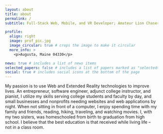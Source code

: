 ```yaml
---
layout: about
title: about
permalink: /
subtitle: Full-Stack Web, Mobile, and VR Developer; Amateur Lion Chaser; Makerspace Manager; Adjunct Instructor.

profile:
  align: right
  image: prof_pic.jpg
  image_circular: true # crops the image to make it circular
  more_info: >
    <p>Augusta, Maine 04330</p>

news: true # includes a list of news items
selected_papers: false # includes a list of papers marked as "selected={true}"
social: true # includes social icons at the bottom of the page
---
```


My passion is to use Web and Extended Reality technologies to improve lives. An entrepreneur, software engineer, adjunct college instructor, and pianist, I utilize my skills serving college students and faculty by day, and small businesses and nonprofits needing websites and web applications by night. When not sitting in front of a computer, I enjoy spending time with my family and friends, reading, hiking, traveling, and watching movies. I, with my two sisters, was homeschooled from birth to graduation from high school. I believe that the best education is that received while living life – not in a class room.
